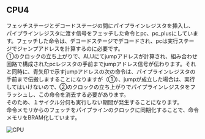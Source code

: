 ## CPU4
フェッチステージとデコードステージの間にパイプラインレジスタを挿入し、
パイプラインレジスタに渡す信号をフェッチした命令とpc、pc_plusにしています。フェッチした命令は、デコードステージでデコードされ、pcは実行ステージでジャンプアドレスを計算するのに必要です。</br>
①のクロックの立ち上がりで、ALUにてjumpアドレスが計算され、組み合わせ回路で構成されたpcレジスタの手前までjumpアドレス信号が伝わります。それと同時に、青矢印で示すjumpアドレスの次の命令は、パイプラインレジスタの手前まで伝搬しますることになりますが（①）、jumpが成立した場合は、実行してはいけないので、②のクロックの立ち上がりでパイプラインレジスタをフラッシュし、この命令を消去する必要があります。</br>
そのため、１サイクル分何も実行しない期間が発生することになります。</br>
命令メモリからのフェッチをパイプラインのクロックに同期化することで、命令メモリをBRAM化しています。

![CPU](https://github.com/user-attachments/assets/b5f10e19-d368-4e0a-a573-a0f907467b11)
